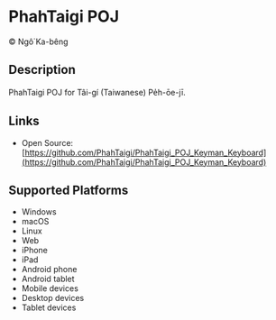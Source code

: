 PhahTaigi POJ
==============

© Ngô͘ Ka-bêng


Description
-----------

PhahTaigi POJ for Tâi-gí (Taiwanese) Pe̍h-ōe-jī.

Links
-----
* Open Source: [https://github.com/PhahTaigi/PhahTaigi_POJ_Keyman_Keyboard](https://github.com/PhahTaigi/PhahTaigi_POJ_Keyman_Keyboard) 

Supported Platforms
-------------------
 * Windows
 * macOS
 * Linux
 * Web
 * iPhone
 * iPad
 * Android phone
 * Android tablet
 * Mobile devices
 * Desktop devices
 * Tablet devices

